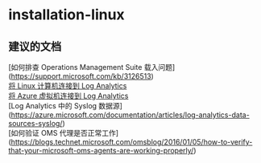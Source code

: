 
<properties
    pageTitle="installation-linux"
    description="与安装相关的问题：Linux"
    service="microsoft.operationalinsights"
    resource="operationalinsightsaccounts"
    authors="adoylemsft"
    displayorder=""
    selfHelpType="generic"
    supportTopicIds="32536576"
    resourceTags=""
    productPesIds="15725"
    cloudEnvironments="public, Blackforest, Fairfax"
/>


# <a name="installationlinux"></a>installation-linux


## <a name="recommended-documents"></a>**建议的文档**
[如何排查 Operations Management Suite 载入问题] (https://support.microsoft.com/kb/3126513) <br>
[将 Linux 计算机连接到 Log Analytics](https://azure.microsoft.com/documentation/articles/log-analytics-linux-agents/) <br>
[将 Azure 虚拟机连接到 Log Analytics](https://azure.microsoft.com/documentation/articles/log-analytics-azure-vm-extension/) <br>
[Log Analytics 中的 Syslog 数据源] (https://azure.microsoft.com/documentation/articles/log-analytics-data-sources-syslog/) <br>
[如何验证 OMS 代理是否正常工作] (https://blogs.technet.microsoft.com/omsblog/2016/01/05/how-to-verify-that-your-microsoft-oms-agents-are-working-properly/)


<!--HONumber=Nov16_HO2-->



